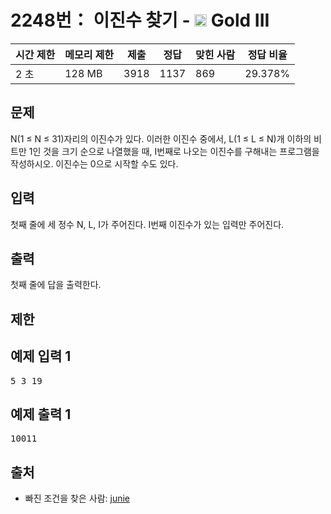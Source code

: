 # 2248번： 이진수 찾기 - <img src="https://static.solved.ac/tier_small/13.svg" style="height:20px" /> Gold III



| 시간 제한 | 메모리 제한 | 제출 | 정답 | 맞힌 사람 | 정답 비율 |
| --- | --- | --- | --- | --- | --- |
| 2 초 | 128 MB | 3918 | 1137 | 869 | 29.378% |
## 문제

N(1 ≤ N ≤ 31)자리의 이진수가 있다. 이러한 이진수 중에서, L(1 ≤ L ≤ N)개 이하의 비트만 1인 것을 크기 순으로 나열했을 때, I번째로 나오는 이진수를 구해내는 프로그램을 작성하시오. 이진수는 0으로 시작할 수도 있다.

## 입력

첫째 줄에 세 정수 N, L, I가 주어진다. I번째 이진수가 있는 입력만 주어진다.

## 출력

첫째 줄에 답을 출력한다.

## 제한

## 예제 입력 1

<pre>5 3 19
</pre>
## 예제 출력 1

<pre>10011
</pre>
## 출처

- 빠진 조건을 찾은 사람: [junie](/user/junie)